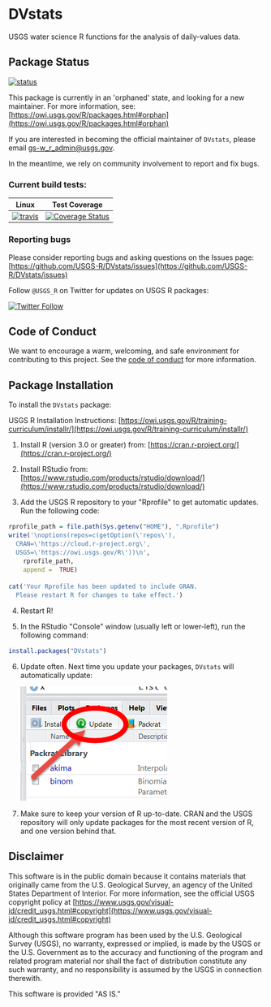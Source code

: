 DVstats
=======

USGS water science R functions for the analysis of daily-values data.

## Package Status
[![status](https://img.shields.io/badge/USGS-Orphan-red.svg)](https://owi.usgs.gov/R/packages.html#orphan)

This package is currently in an 'orphaned' state, and
looking for a new maintainer. For more information, see:
[https://owi.usgs.gov/R/packages.html#orphan](https://owi.usgs.gov/R/packages.html#orphan)

If you are interested in becoming the official maintainer of `DVstats`, please email gs-w_r_admin@usgs.gov.

In the meantime, we rely on community involvement to report and fix bugs.

### Current build tests:

|Linux|Test Coverage|
|----------|------------|
| [![travis](https://travis-ci.org/USGS-R/DVstats.svg?branch=master)](https://travis-ci.org/USGS-R/DVstats)|[![Coverage Status](https://coveralls.io/repos/github/USGS-R/DVstats/badge.svg?branch=master)](https://coveralls.io/github/USGS-R/DVstats?branch=master)|

### Reporting bugs

Please consider reporting bugs and asking questions on the Issues page:
[https://github.com/USGS-R/DVstats/issues](https://github.com/USGS-R/DVstats/issues)

Follow `@USGS_R` on Twitter for updates on USGS R packages:

[![Twitter Follow](https://img.shields.io/twitter/follow/USGS_R.svg?style=social&label=Follow%20USGS_R)](https://twitter.com/USGS_R)

## Code of Conduct

We want to encourage a warm, welcoming, and safe environment for contributing to this project. See the [code of conduct](https://github.com/USGS-R/DVstats/blob/master/CONDUCT.md) for more information.

## Package Installation
To install the `DVstats` package:

USGS R Installation Instructions: [https://owi.usgs.gov/R/training-curriculum/installr/](https://owi.usgs.gov/R/training-curriculum/installr/)

1. Install R (version 3.0 or greater) from: [https://cran.r-project.org/](https://cran.r-project.org/)

2. Install RStudio from: [https://www.rstudio.com/products/rstudio/download/](https://www.rstudio.com/products/rstudio/download/)

3. Add the USGS R repository to your "Rprofile" to get automatic updates. Run the following code:
  
  ```r
  rprofile_path = file.path(Sys.getenv("HOME"), ".Rprofile")
  write('\noptions(repos=c(getOption(\'repos\'),
    CRAN=\'https://cloud.r-project.org\',
    USGS=\'https://owi.usgs.gov/R\'))\n',
      rprofile_path, 
      append =  TRUE)

  cat('Your Rprofile has been updated to include GRAN.
    Please restart R for changes to take effect.')
  ```

4. Restart R!

5. In the RStudio "Console" window (usually left or lower-left), run the following command:

  ```r
  install.packages("DVstats")
  ```
  

6. Update often. Next time you update your packages, `DVstats` will automatically update:

   ![update](images/update.png)
   
7. Make sure to keep your version of R up-to-date. CRAN and the USGS repository will only update packages for the most recent version of R, and one version behind that.


## Disclaimer

This software is in the public domain because it contains materials that originally came from the U.S. Geological Survey, an agency of the United States Department of Interior. For more information, see the official USGS copyright policy at [https://www.usgs.gov/visual-id/credit_usgs.html#copyright](https://www.usgs.gov/visual-id/credit_usgs.html#copyright)

Although this software program has been used by the U.S. Geological Survey (USGS), no warranty, expressed or implied, is made by the USGS or the U.S. Government as to the accuracy and functioning of the program and related program material nor shall the fact of distribution constitute any such warranty, and no responsibility is assumed by the USGS in connection therewith.

This software is provided "AS IS."

